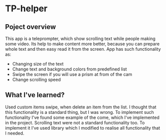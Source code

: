 # TP-helper

## Poject overview

This app is a teleprompter, which show scrolling text while people making some video. Its help to make content more better, because you can prepare whole text and then easy read it from the screen.
App has such functionality as: 
- Changing size of the text
- Change text and background colors from predefined list
- Swipe the screen if you will use a prism at from of the cam
- Change scrolling speed

## What I've learned?

Used custom items swipe, when delete an item from the list. I thought that this functionality is a standard thing, but I was wrong. To implement such functionality I've found some example of the come, which I've implemented in the project.
Scrolling text were not a standard functionality too. To implement it I've used library which I modified to realise all functionality that I needed.
